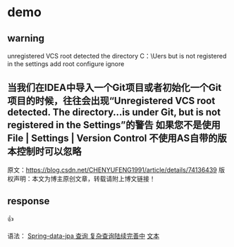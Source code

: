 # demo

## warning
unregistered VCS root detected 
  the directory  C：\Uers  but is not registered in the settings
  add root  configure ignore  
  
   当我们在IDEA中导入一个Git项目或者初始化一个Git项目的时候，往往会出现“Unregistered VCS root detected. The directory…is under Git, but is not registered in the Settings”的警告 如果您不是使用 File | Settings | Version Control 不使用AS自带的版本控制时可以忽略
------------------
原文：https://blog.csdn.net/CHENYUFENG1991/article/details/74136439 
版权声明：本文为博主原创文章，转载请附上博文链接！

  
  ## response
:+1:

语法：
[Spring-data-jpa 查询  复杂查询陆续完善中](http://www.cnblogs.com/sxdcgaq8080/p/7894828.html)
[文本](URL)

